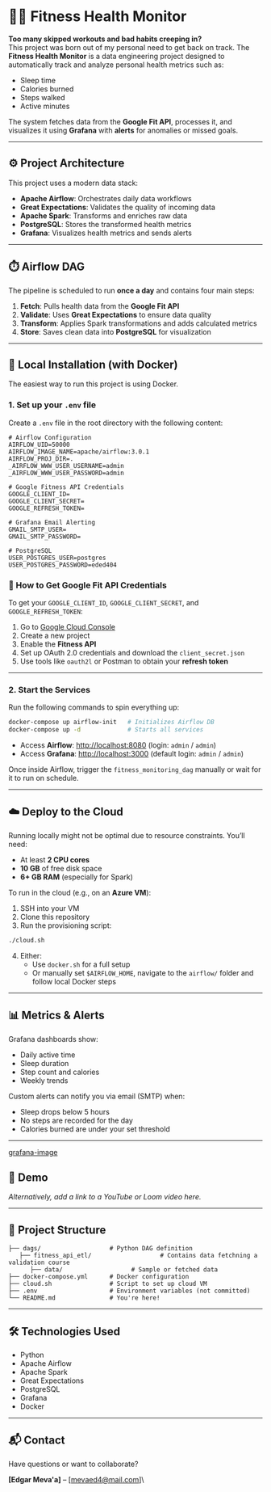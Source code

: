 
# 🏋️‍♂️ Fitness Health Monitor

**Too many skipped workouts and bad habits creeping in?**\
This project was born out of my personal need to get back on track. The **Fitness Health Monitor** is a data engineering project designed to automatically track and analyze personal health metrics such as:

- Sleep time
- Calories burned
- Steps walked
- Active minutes

The system fetches data from the **Google Fit API**, processes it, and visualizes it using **Grafana** with **alerts** for anomalies or missed goals.

---

## ⚙️ Project Architecture

This project uses a modern data stack:

- **Apache Airflow**: Orchestrates daily data workflows
- **Great Expectations**: Validates the quality of incoming data
- **Apache Spark**: Transforms and enriches raw data
- **PostgreSQL**: Stores the transformed health metrics
- **Grafana**: Visualizes health metrics and sends alerts

---

## ⏱️ Airflow DAG

The pipeline is scheduled to run **once a day** and contains four main steps:

1. **Fetch**: Pulls health data from the **Google Fit API**
2. **Validate**: Uses **Great Expectations** to ensure data quality
3. **Transform**: Applies Spark transformations and adds calculated metrics
4. **Store**: Saves clean data into **PostgreSQL** for visualization

---

## 🚀 Local Installation (with Docker)

The easiest way to run this project is using Docker.

### 1. Set up your `.env` file

Create a `.env` file in the root directory with the following content:

```env
# Airflow Configuration
AIRFLOW_UID=50000
AIRFLOW_IMAGE_NAME=apache/airflow:3.0.1
AIRFLOW_PROJ_DIR=.
_AIRFLOW_WWW_USER_USERNAME=admin
_AIRFLOW_WWW_USER_PASSWORD=admin

# Google Fitness API Credentials
GOOGLE_CLIENT_ID=
GOOGLE_CLIENT_SECRET=
GOOGLE_REFRESH_TOKEN=

# Grafana Email Alerting
GMAIL_SMTP_USER=
GMAIL_SMTP_PASSWORD=

# PostgreSQL
USER_POSTGRES_USER=postgres
USER_POSTGRES_PASSWORD=eded404
```

### 🔐 How to Get Google Fit API Credentials

To get your `GOOGLE_CLIENT_ID`, `GOOGLE_CLIENT_SECRET`, and `GOOGLE_REFRESH_TOKEN`:

1. Go to [Google Cloud Console](https://console.cloud.google.com/)
2. Create a new project
3. Enable the **Fitness API**
4. Set up OAuth 2.0 credentials and download the `client_secret.json`
5. Use tools like `oauth2l` or Postman to obtain your **refresh token**

---

### 2. Start the Services

Run the following commands to spin everything up:

```bash
docker-compose up airflow-init   # Initializes Airflow DB
docker-compose up -d             # Starts all services
```

- Access **Airflow**: [http://localhost:8080](http://localhost:8080) (login: `admin` / `admin`)
- Access **Grafana**: [http://localhost:3000](http://localhost:3000) (default login: `admin` / `admin`)

Once inside Airflow, trigger the `fitness_monitoring_dag` manually or wait for it to run on schedule.

---

## ☁️ Deploy to the Cloud

Running locally might not be optimal due to resource constraints. You’ll need:

- At least **2 CPU cores**
- **10 GB** of free disk space
- **6+ GB RAM** (especially for Spark)

To run in the cloud (e.g., on an **Azure VM**):

1. SSH into your VM
2. Clone this repository
3. Run the provisioning script:

```bash
./cloud.sh
```

4. Either:
   - Use `docker.sh` for a full setup
   - Or manually set `$AIRFLOW_HOME`, navigate to the `airflow/` folder and follow local Docker steps

---

## 📊 Metrics & Alerts

Grafana dashboards show:

- Daily active time
- Sleep duration
- Step count and calories
- Weekly trends

Custom alerts can notify you via email (SMTP) when:

- Sleep drops below 5 hours
- No steps are recorded for the day
- Calories burned are under your set threshold

---

[grafana-image](Graphics.PNG)

## 🎥 Demo

*Alternatively, add a link to a YouTube or Loom video here.*

---

## 📁 Project Structure

```
├── dags/                   # Python DAG definition
   ├── fitness_api_etl/                   # Contains data fetchning a validation course
      ├── data/                   # Sample or fetched data
├── docker-compose.yml      # Docker configuration
├── cloud.sh                # Script to set up cloud VM
├── .env                    # Environment variables (not committed)
└── README.md               # You're here!
```

---

## 🛠️ Technologies Used

- Python
- Apache Airflow
- Apache Spark
- Great Expectations
- PostgreSQL
- Grafana
- Docker

---

## 📬 Contact

Have questions or want to collaborate?

**[Edgar Meva'a]** – [[mevaed4@mail.com](mailto:mevaed4@mail.com)]\

